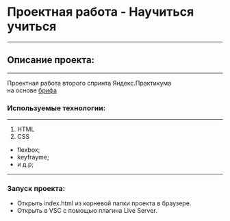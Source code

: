 # Проектная работа - Научиться учиться 
------  
## Описание проекта:  
------ 
Проектная работа второго спринта Яндекс.Практикума  
на основе [брифа](https://code.s3.yandex.net/web-developer/project-1/sprint-2-brief.pdf)  
### Используемые технологии:  
------ 
1. HTML  
2. CSS  
* flexbox;
* keyfrayme;
* и д.р;
------ 
### Запуск проекта: 
* Открыть index.html из корневой папки проекта в браузере.
* Открыть в VSC с помощью плагина Live Server.